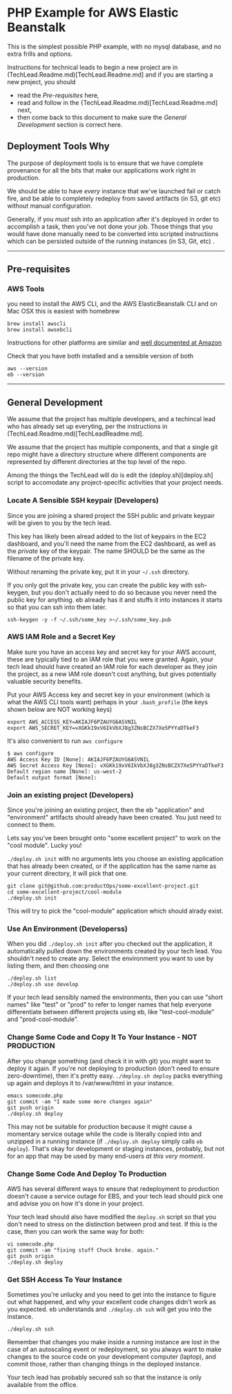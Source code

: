 # PHP Example for AWS Elastic Beanstalk

This is the simplest possible PHP example, with no mysql database, and no extra frills and options.

Instructions for technical leads to begin a new project are in
(TechLead.Readme.md)[TechLead.Readme.md] and if you are starting a new project, you should
- read the *Pre-requisites* here, 
- read and follow in the {TechLead.Readme.md)[TechLead.Readme.md] next, 
- then come back to this document to make sure the *General Development* section is correct here.

## Deployment Tools Why

The purpose of deployment tools is to ensure that we have complete
provenance for all the bits that make our applications work right in
production.  

We should be able to have *every* instance that we've launched fail or
catch fire, and be able to completely redeploy from saved artifacts
(in S3, git etc) without manual configuration.

Generally, if you *must* ssh into an application after it's deployed
in order to accomplish a task, then you've not done your job.  Those
things that you would have done manually need to be converted into
scripted instructions which can be persisted outside of the running
instances (in S3, Git, etc) .

----

## Pre-requisites

### AWS Tools

you need to install the AWS CLI, and the AWS ElasticBeanstalk CLI and
on Mac OSX this is easiest with homebrew

    brew install awscli
    brew install awsebcli

Instructions for other platforms are similar and [well documented at
Amazon](https://docs.aws.amazon.com/elasticbeanstalk/latest/dg/eb-cli3-install.html)

Check that you have both installed and a sensible version of both

    aws --version
    eb --version

----

## General Development

We assume that the project has multiple developers, and a techincal
lead who has already set up everyting, per the instructions in
(TechLead.Readme.md)[TechLeadReadme.md].

We assume that the project has multiple components, and that a single
git repo might have a directory structure where different components
are represented by different directories at the top level of the repo.

Among the things the TechLead will do is edit the
(deploy.sh)[deploy.sh] script to accomodate any project-specific
activities that your project needs.

### Locate A Sensible SSH keypair (Developers)

Since you are joining a shared project the SSH public and private
keypair will be given to you by the tech lead.

This key has likely been alread added to the list of keypairs in the
EC2 dashboard, and you'll need the name from the EC2 dashboard, as
well as the *private* key of the keypair.  The name SHOULD be the same
as the filename of the private key.

Without renaming the private key, put it in your `~/.ssh` directory.

If you only got the private key, you can create the public key with
ssh-keygen, but you don't actually need to do so because you never
need the public key for anything.  eb already has it and stuffs it
into instances it starts so that you can ssh into them later.

    ssh-keygen -y -f ~/.ssh/some_key >~/.ssh/some_key.pub


### AWS IAM Role and a Secret Key

Make sure you have an access key and secret key for your AWS account,
these are typically tied to an IAM role that you were granted.  Again,
your tech lead should have created an IAM role for each developer as
they join the project, as a new IAM role doesn't cost anything, but
gives potentially valuable security benefits.

Put your AWS Access key and secret key in your environment (which is
what the AWS CLI tools want) perhaps in your `.bash_profile` (the keys
shown below are NOT working keys)

    export AWS_ACCESS_KEY=AKIAJF6PZAUYG6ASVNIL
    export AWS_SECRET_KEY=vXGKk19xV6IkVbXJ8g3ZNsBCZX7Xe5PYYaDTkeF3

It's also convenient to run `aws configure`

    $ aws configure
    AWS Access Key ID [None]: AKIAJF6PZAUYG6ASVNIL
    AWS Secret Access Key [None]: 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
    Default region name [None]: us-west-2
    Default output format [None]: 

### Join an existing project (Developers)

Since you're joining an existing project, then the eb "application"
and "environment" artifacts should already have been created.  You
just need to connect to them.

Lets say you've been brought onto "some excellent project" to work on
the "cool module".  Lucky you!

`./deploy.sh init` with no arguments lets you choose an existing
application that has already been created, or if the application has
the same name as your current directory, it will pick that one.

    git clone git@github.com:productOps/some-excellent-project.git 
    cd some-excellent-project/cool-module
    ./deploy.sh init 

This will try to pick the "cool-module" application which should alrady exist.

### Use An Environment (Developerss)

When you did `./deploy.sh init` after you checked out the application, it
automatically pulled down the environments created by your tech lead.
You shouldn't need to create any.  Select the environment you want to
use by listing them, and then choosing one

    ./deploy.sh list
    ./deploy.sh use develop

If your tech lead sensibly named the environments, then you can use
"short names" like "test" or "prod" to refer to longer names that help
everyone differentiate between different projects using eb, like
"test-cool-module" and "prod-cool-module".

### Change Some Code and Copy It To Your Instance - NOT PRODUCTION

After you change something (and check it in with git) you might want
to deploy it again.  If you're not deploying to production (don't need
to ensure zero-downtime), then it's pretty easy.  `./deploy.sh deploy` packs
everything up again and deploys it to /var/www/html in your instance.

    emacs somecode.php
    git commit -am "I made some more changes again"
    git push origin
    ./deploy.sh deploy

This may not be suitable for production because it might cause a
momentary service outage while the code is literally copied into and
unzipped in a running instance (if `./deploy.sh deploy` simply calls
`eb deploy`).  That's okay for development or staging instances,
probably, but not for an app that may be used by many end-users *at
this very moment*.

### Change Some Code And Deploy To Production

AWS has several different ways to ensure that redeployment to
production doesn't cause a service outage for EBS, and your tech lead
should pick one and advise you on how it's done in your project.

Your tech lead should also have modified the `deploy.sh` script so
that you don't need to stress on the distinction between prod and
test.  If this is the case, then you can work the same way for both:

    vi somecode.php
    git commit -am "fixing stuff Chuck broke. again."
    git push origin
    ./deploy.sh deploy

### Get SSH Access To Your Instance

Sometimes you're unlucky and you need to get into the instance to
figure out what happened, and why your excellent code changes didn't
work as you expected.  eb understands and `./deploy.sh ssh` will get
you into the instance.

    ./deploy.sh ssh

Remember that changes you make inside a running instance are lost in
the case of an autoscaling event or redeployment, so you always want
to make changes to the source code on your development computer
(laptop), and commit those, rather than changing things in the
deployed instance.

Your tech lead has probably secured ssh so that the instance is only
available from the office.

